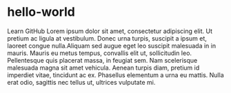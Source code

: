 # hello-world
Learn GitHub
Lorem ipsum dolor sit amet, consectetur adipiscing elit. Ut pretium ac ligula at vestibulum. Donec urna turpis, suscipit a ipsum et, laoreet congue nulla.Aliquam sed augue eget leo suscipit malesuada in in mauris. Mauris eu metus tempus, convallis elit ut, sollicitudin leo. Pellentesque quis placerat massa, in feugiat sem. Nam scelerisque malesuada magna sit amet vehicula. Aenean turpis diam, pretium id imperdiet vitae, tincidunt ac ex. Phasellus elementum a urna eu mattis. Nulla erat odio, sagittis nec tellus ut, ultrices vulputate mi.
